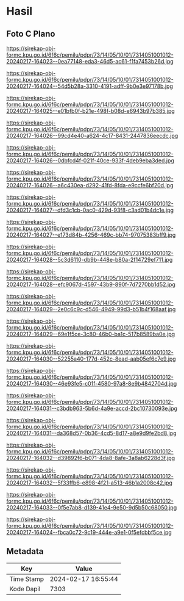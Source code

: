 # Hasil

## Foto C Plano

https://sirekap-obj-formc.kpu.go.id/6f6c/pemilu/pdpr/73/14/05/10/01/7314051001012-20240217-164023--0ea77148-eda3-46d5-ac61-f1fa7453b26d.jpg

https://sirekap-obj-formc.kpu.go.id/6f6c/pemilu/pdpr/73/14/05/10/01/7314051001012-20240217-164024--54d5b28a-3310-4191-adff-9b0e3e97178b.jpg

https://sirekap-obj-formc.kpu.go.id/6f6c/pemilu/pdpr/73/14/05/10/01/7314051001012-20240217-164025--e01bfb0f-b21e-498f-b08d-e6943b97b385.jpg

https://sirekap-obj-formc.kpu.go.id/6f6c/pemilu/pdpr/73/14/05/10/01/7314051001012-20240217-164026--99cd4e40-a624-4c17-8431-2447836eecdc.jpg

https://sirekap-obj-formc.kpu.go.id/6f6c/pemilu/pdpr/73/14/05/10/01/7314051001012-20240217-164026--0dbfcd4f-021f-40ce-933f-4deb9eba3ded.jpg

https://sirekap-obj-formc.kpu.go.id/6f6c/pemilu/pdpr/73/14/05/10/01/7314051001012-20240217-164026--a6c430ea-d292-41fd-8fda-e9ccfe6bf20d.jpg

https://sirekap-obj-formc.kpu.go.id/6f6c/pemilu/pdpr/73/14/05/10/01/7314051001012-20240217-164027--dfd3c1cb-0ac0-429d-93f8-c3ad01b4dc1e.jpg

https://sirekap-obj-formc.kpu.go.id/6f6c/pemilu/pdpr/73/14/05/10/01/7314051001012-20240217-164027--e173d84b-4256-469c-bb74-97075383bff9.jpg

https://sirekap-obj-formc.kpu.go.id/6f6c/pemilu/pdpr/73/14/05/10/01/7314051001012-20240217-164028--5c3d6110-db9b-448e-b80a-2f14729ef711.jpg

https://sirekap-obj-formc.kpu.go.id/6f6c/pemilu/pdpr/73/14/05/10/01/7314051001012-20240217-164028--efc9067d-4597-43b9-890f-7d7270bb1d52.jpg

https://sirekap-obj-formc.kpu.go.id/6f6c/pemilu/pdpr/73/14/05/10/01/7314051001012-20240217-164029--2e0c6c9c-d546-4949-99d3-b51b4f168aaf.jpg

https://sirekap-obj-formc.kpu.go.id/6f6c/pemilu/pdpr/73/14/05/10/01/7314051001012-20240217-164029--69e1f5ce-3c80-46b0-ba1c-517b8589ba0e.jpg

https://sirekap-obj-formc.kpu.go.id/6f6c/pemilu/pdpr/73/14/05/10/01/7314051001012-20240217-164030--52255a40-177d-452c-8ead-aab05ef6c7e9.jpg

https://sirekap-obj-formc.kpu.go.id/6f6c/pemilu/pdpr/73/14/05/10/01/7314051001012-20240217-164030--46e93fe5-c01f-4580-97a8-8e9b4842704d.jpg

https://sirekap-obj-formc.kpu.go.id/6f6c/pemilu/pdpr/73/14/05/10/01/7314051001012-20240217-164031--c3bdb963-5b6d-4a9e-accd-2bc10730093e.jpg

https://sirekap-obj-formc.kpu.go.id/6f6c/pemilu/pdpr/73/14/05/10/01/7314051001012-20240217-164031--da368d57-0b36-4cd5-8d17-a8e9d9fe2bd8.jpg

https://sirekap-obj-formc.kpu.go.id/6f6c/pemilu/pdpr/73/14/05/10/01/7314051001012-20240217-164032--d39892f6-b071-4da8-8afe-3a8ab6228d3f.jpg

https://sirekap-obj-formc.kpu.go.id/6f6c/pemilu/pdpr/73/14/05/10/01/7314051001012-20240217-164032--5f33ffb6-e898-4f21-a513-46b1a2008c42.jpg

https://sirekap-obj-formc.kpu.go.id/6f6c/pemilu/pdpr/73/14/05/10/01/7314051001012-20240217-164033--0f5e7ab8-d139-41e4-9e50-9d5b50c68050.jpg

https://sirekap-obj-formc.kpu.go.id/6f6c/pemilu/pdpr/73/14/05/10/01/7314051001012-20240217-164024--fbca0c72-9c19-444e-a9e1-0f5efcbbf5ce.jpg


## Metadata

| Key        | Value               |
| ---------- | ------------------- |
| Time Stamp | 2024-02-17 16:55:44 |
| Kode Dapil | 7303                |



